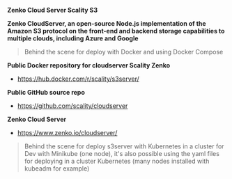 **Zenko Cloud Server Scality S3**

**Zenko CloudServer, an open-source Node.js implementation of the Amazon S3 protocol on the front-end and backend storage capabilities to multiple clouds, including Azure and Google**

> Behind the scene for deploy with Docker and using Docker Compose

**Public Docker repository for cloudserver Scality Zenko**
  * https://hub.docker.com/r/scality/s3server/

**Public GitHub source repo**
  * https://github.com/scality/cloudserver

**Zenko Cloud Server**
  * https://www.zenko.io/cloudserver/

> Behind the scene for deploy s3server with Kubernetes in a cluster for Dev with Minikube (one node), it's also possible using the yaml files for deploying in a cluster Kubernetes (many nodes installed with kubeadm for example)
